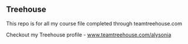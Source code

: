 ## Treehouse

This repo is for all my course file completed through teamtreehouse.com

Checkout my Treehouse profile - www.teamtreehouse.com/alysonia